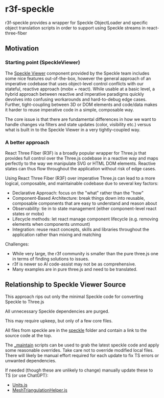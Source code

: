 # r3f-speckle
r3f-speckle provides a wrapper for Speckle ObjectLoader and specific object translation scripts in order to support using Speckle streams in react-three-fiber

## Motivation

### Starting point (SpeckleViewer)

The [Speckle Viewer](https://github.com/specklesystems/speckle-server/tree/main/packages/viewer) component provided by the Speckle team includes some nice features out-of-the-box, however the general approach of an imperative codebase that uses object-level control conflicts with our stateful, reactive approach (mobx + react). While usable at a basic level, a hybrid approach between reactive and imperative paradigms quickly devolves into confusing workarounds and hard-to-debug edge cases. Further, tight-coupling between 3D or DOM elements and code/data makes it harder to reuse imperative code in a simple, composable way. 

The core issue is that there are fundamental differences in how we want to handle changes via filters and state updates (color, visibility etc.) versus what is built in to the Speckle Viewer in a very tightly-coupled way.

### A better approach

React Three Fiber (R3F) is a broadly popular wrapper for Three.js that provides full control over the Three.js codebase in a reactive way and maps perfectly to the way we manipulate SVG or HTML DOM elements. Reactive states can thus flow throughout the application without risk of edge cases.

Using React Three Fiber (R3F) over imperative Three.js can lead to a more logical, composable, and maintainable codebase due to several key factors:

* Declarative Approach: focus on the "what" rather than the "how"
* Component-Based Architecture: break things down into reusable, composable components that are easy to understand and reason about
* Observability: tie in to state management (either component-level react states or mobx)
* Lifecycle methods: let react manage component lifecycle (e.g. removing elements when components unmount)
* Integration: reuse react concepts, skills and libraries throughout the application rather than mixing and matching

Challenges:
* While very large, the r3f community is smaller than the pure three.js one in terms of finding solutions to issues. 
* r3f is newer so AI code-assist may not be as comprehensive.
* Many examples are in pure three.js and need to be translated.


## Relationship to Speckle Viewer Source

This approach rips out only the minimal Speckle code for converting Speckle to Three.js

All unnecessary Speckle dependencies are purged.

This may require upkeep, but only of a few core files.

All files from speckle are in the [speckle](src%2Fspeckle) folder and contain a link to the source code at the top.

The [_maintain](_maintain) scripts can be used to grab the latest speckle code and apply some reasonable overrides. Take care not to override modified local files. There will likely be manual effort required for each update to fix TS errors or unwanted dependencies.

If needed (though these are unlikely to change) manually update these to TS (or use ChatGPT):
* [Units.js](src%2Fspeckle%2Fmodules%2Fconverter%2FUnits.js)
* [MeshTriangulationHelper.js](src%2Fspeckle%2Fmodules%2Fconverter%2FMeshTriangulationHelper.js)
